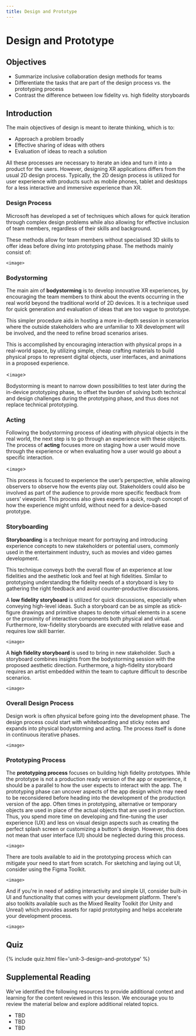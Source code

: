 ```yaml
---
title: Design and Prototype
---
```


# Design and Prototype

## Objectives

- Summarize inclusive collaboration design methods for teams
- Differentiate the tasks that are part of the design process vs. the prototyping process
- Contrast the difference between low fidelity vs. high fidelity storyboards

## Introduction

The main objectives of design is meant to iterate thinking, which is to:

- Approach a problem broadly
- Effective sharing of ideas with others
- Evaluation of ideas to reach a solution

All these processes are necessary to iterate an idea and turn it into a product for the users. However, designing XR applications differs from the usual 2D design process. Typically, the 2D design process is utilized for user experience with products such as mobile phones, tablet and desktops for a less interactive and immersive experience than XR.

### Design Process

Microsoft has developed a set of techniques which allows for quick iteration through complex design problems while also allowing for effective inclusion of team members, regardless of their skills and background.

These methods allow for team members without specialised 3D skills to offer ideas before diving into prototyping phase. The methods mainly consist of:

`<image>`

### Bodystorming

The main aim of **bodystorming** is to develop innovative XR experiences, by encouraging the team members to think about the events occurring in the real world beyond the traditional world of 2D devices. It is a technique used for quick generation and evaluation of ideas that are too vague to prototype.

This simpler procedure aids in hosting a more in-depth session in scenarios where the outside stakeholders who are unfamiliar to XR development will be involved, and the need to refine broad scenarios arises.

This is accomplished by encouraging interaction with physical props in a real-world space, by utilizing simple, cheap crafting materials to build physical props to represent digital objects, user interfaces, and animations in a proposed experience.

<`image`>

Bodystorming is meant to narrow down possibilities to test later during the in-device prototyping phase, to offset the burden of solving both technical and design challenges during the prototyping phase, and thus does not replace technical prototyping.

### Acting

Following the bodystorming process of ideating with physical objects in the real world, the next step is to go through an experience with these objects. The process of **acting** focuses more on staging how a user would move through the experience or when evaluating how a user would go about a specific interaction.

<`image`>

This process is focused to experience the user’s perspective, while allowing observers to observe how the events play out. Stakeholders could also be involved as part of the audience to provide more specific feedback from users’ viewpoint. This process also gives experts a quick, rough concept of how the experience might unfold, without need for a device-based prototype.

### Storyboarding

**Storyboarding** is a technique meant for portraying and introducing experience concepts to new stakeholders or potential users, commonly used in the entertainment industry, such as movies and video games development.

This technique conveys both the overall flow of an experience at low fidelities and the aesthetic look and feel at high fidelities. Similar to prototyping understanding the fidelity needs of a storyboard is key to gathering the right feedback and avoid counter-productive discussions.

A **low fidelity storyboard** is utilized for quick discussions, especially when conveying high-level ideas. Such a storyboard can be as simple as stick-figure drawings and primitive shapes to denote virtual elements in a scene or the proximity of interactive components both physical and virtual. Furthermore, low-fidelity storyboards are executed with relative ease and requires low skill barrier.

`<image>`

A **high fidelity storyboard** is used to bring in new stakeholder. Such a storyboard combines insights from the bodystorming session with the proposed aesthetic direction. Furthermore, a high-fidelity storyboard requires an artist embedded within the team to capture difficult to describe scenarios.

`<image>`

### Overall Design Process

Design work is often physical before going into the development phase. The design process could start with whiteboarding and sticky notes and expands into physical bodystorming and acting. The process itself is done in continuous iterative phases.

`<image>`

### Prototyping Process

The **prototyping process** focuses on building high fidelity prototypes. While the prototype is not a production ready version of the app or experience, it should be a parallel to how the user expects to interact with the app. The prototyping phase can uncover aspects of the app design which may need to be reconsidered before heading into the development of the production version of the app. Often times in prototyping, alternative or temporary objects are used in place of the actual objects that are used in production. Thus, you spend more time on developing and fine-tuning the user experience (UX) and less on visual design aspects such as creating the perfect splash screen or customizing a button's design. However, this does not mean that user interface (UI) should be neglected during this process.

`<image>`

There are tools available to aid in the prototyping process which can mitigate your need to start from scratch. For sketching and laying out UI, consider using the Figma Toolkit. 

`<image>`

And if you're in need of adding interactivity and simple UI, consider built-in UI and functionality that comes with your development platform. There's also toolkits available such as the Mixed Reality Toolkit (for Unity and Unreal) which provides assets for rapid prototyping and helps accelerate your development process.

`<image>`

## Quiz

{% include quiz.html file='unit-3-design-and-prototype' %}

## Supplemental Reading

We've identified the following resources to provide additional context and learning for the content reviewed in this lesson. We encourage you to review the material below and explore additional related topics.

- TBD
- TBD
- TBD